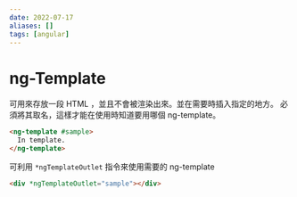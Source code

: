 ```yaml
---
date: 2022-07-17
aliases: []
tags: [angular]
---
```


# ng-Template

可用來存放一段 HTML ，並且不會被渲染出來。並在需要時插入指定的地方。
必須將其取名，這樣才能在使用時知道要用哪個 ng-template。

```html
<ng-template #sample>
  In template.
</ng-template>
```

可利用 `*ngTemplateOutlet` 指令來使用需要的 ng-template

```html
<div *ngTemplateOutlet="sample"></div>
```

